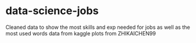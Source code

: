 # data-science-jobs

Cleaned data to show the most skills and exp needed for jobs as well as the most used words 
data from kaggle 
plots from ZHIKAICHEN99 
